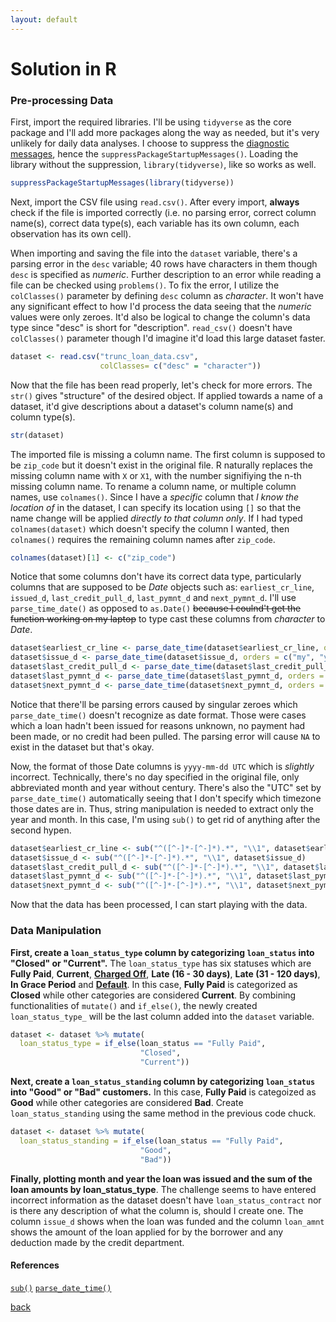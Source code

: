 ```yaml
---
layout: default
---
```


# Solution in R

### Pre-processing Data

First, import the required libraries. I'll be using `tidyverse` as the core package and I'll add more packages along the way as needed, but it's very unlikely for daily data analyses. I choose to suppress the [diagnostic messages](https://www.rdocumentation.org/packages/base/versions/3.6.2/topics/message), hence the `suppressPackageStartupMessages()`. Loading the library without the suppression, `library(tidyverse)`, like so works as well.

```r
suppressPackageStartupMessages(library(tidyverse))
```

Next, import the CSV file using `read.csv()`. After every import, **always** check if the file is imported correctly (i.e. no parsing error, correct column name(s), correct data type(s), each variable has its own column, each observation has its own cell).

When importing and saving the file into the `dataset` variable, there's a parsing error in the `desc` variable; 40 rows have characters in them though `desc` is specified as _numeric_. Further description to an error while reading a file can be checked using `problems()`. To fix the error, I utilize the `colClasses()` parameter by defining `desc` column as _character_. It won't have any significant effect to how I'd process the data seeing that the _numeric_ values were only zeroes. It'd also be logical to change the column's data type since "desc" is short for "description". `read_csv()` doesn't have `colClasses()` parameter though I'd imagine it'd load this large dataset faster.

```r
dataset <- read.csv("trunc_loan_data.csv",
                    colClasses= c("desc" = "character"))
```

Now that the file has been read properly, let's check for more errors. The `str()` gives "structure" of the desired object. If applied towards a name of a dataset, it'd give descriptions about a dataset's column name(s) and column type(s).

```r
str(dataset)
```

The imported file is missing a column name. The first column is supposed to be `zip_code` but it doesn't exist in the original file. R naturally replaces the missing column name with `X` or `X1`, with the number signifiying the n-th missing column name. To rename a column name, or multiple column names, use `colnames()`. Since I have a _specific_ column that _I know the location of_ in the dataset, I can specify its location  using `[]` so that the name change will be applied _directly to that column only_. If I had typed `colnames(dataset)` which doesn't specify the column I wanted, then `colnames()` requires the remaining column names after `zip_code`.

```r
colnames(dataset)[1] <- c("zip_code")
```

Notice that some columns don't have its correct data type, particularly columns that are supposed to be _Date_ objects such as: `earliest_cr_line`, `issued_d`, `last_credit_pull_d`, `last_pymnt_d` and `next_pymnt_d`. I'll use `parse_time_date()` as opposed to `as.Date()` ~~because I coulnd't get the function working on my laptop~~ to type cast these columns from _character_ to _Date_.

```r
dataset$earliest_cr_line <- parse_date_time(dataset$earliest_cr_line, orders = c("my", "ym"))
dataset$issue_d <- parse_date_time(dataset$issue_d, orders = c("my", "ym"))
dataset$last_credit_pull_d <- parse_date_time(dataset$last_credit_pull_d, orders = c("my", "ym"))
dataset$last_pymnt_d <- parse_date_time(dataset$last_pymnt_d, orders = c("my", "ym"))
dataset$next_pymnt_d <- parse_date_time(dataset$next_pymnt_d, orders = c("my", "ym"))
```

Notice that there'll be parsing errors caused by singular zeroes which `parse_date_time()` doesn't recognize as date format. Those were cases which a loan hadn't been issued for reasons unknown, no payment had been made, or no credit had been pulled. The parsing error will cause `NA` to exist in the dataset but that's okay.

Now, the format of those Date columns is `yyyy-mm-dd UTC` which is _slightly_ incorrect. Technically, there's no day specified in the original file, only abbreviated month and year without century. There's also the "UTC" set by `parse_date_time()` automatically seeing that I don't specify which timezone those dates are in. Thus, string manipulation is needed to extract only the year and month. In this case, I'm using `sub()` to get rid of anything after the second hypen.

```r
dataset$earliest_cr_line <- sub("^([^-]*-[^-]*).*", "\\1", dataset$earliest_cr_line)
dataset$issue_d <- sub("^([^-]*-[^-]*).*", "\\1", dataset$issue_d)
dataset$last_credit_pull_d <- sub("^([^-]*-[^-]*).*", "\\1", dataset$last_credit_pull_d)
dataset$last_pymnt_d <- sub("^([^-]*-[^-]*).*", "\\1", dataset$last_pymnt_d)
dataset$next_pymnt_d <- sub("^([^-]*-[^-]*).*", "\\1", dataset$next_pymnt_d)
```

Now that the data has been processed, I can start playing with the data.

### Data Manipulation

**First, create a `loan_status_type` column by categorizing `loan_status` into "Closed" or "Current".** The `loan_status_type` has six statuses which are **Fully Paid**, **Current**, [**Charged Off**](https://en.wikipedia.org/wiki/Charge-off), **Late (16 - 30 days)**, **Late (31 - 120 days)**, **In Grace Period** and [**Default**](https://www.investopedia.com/terms/d/default2.asp). In this case, **Fully Paid** is categorized as **Closed** while other categories are considered **Current**. By combining functionalities of `mutate()` and `if_else()`, the newly created `loan_status_type_` will be the last column added into the `dataset` variable.

```r
dataset <- dataset %>% mutate(
  loan_status_type = if_else(loan_status == "Fully Paid",
                             "Closed",
                             "Current"))
```

**Next, create a `loan_status_standing` column by categorizing `loan_status` into "Good" or "Bad" customers.** In this case, **Fully Paid** is categoized as **Good** while other categories are considered **Bad**. Create `loan_status_standing` using the same method in the previous code chuck.

```r
dataset <- dataset %>% mutate(
  loan_status_standing = if_else(loan_status == "Fully Paid",
                             "Good",
                             "Bad"))
```
**Finally, plotting month and year the loan was issued and the sum of the loan amounts by loan_status_type**. The challenge seems to have entered incorrect information as the dataset doesn't have `loan_status_contract` nor is there any description of what the column is, should I create one. The column `issue_d` shows when the loan was funded and the 
column `loan_amnt` shows the amount of the loan applied for by the borrower and any deduction made by the credit department.

#### References

[`sub()`](https://stackoverflow.com/questions/41622326/remove-all-characters-after-the-3rd-occurrence-of-in-each-element-of-a-vecto)
[`parse_date_time()`](https://lubridate.tidyverse.org/reference/parse_date_time.html)

[back](challenge.md)
